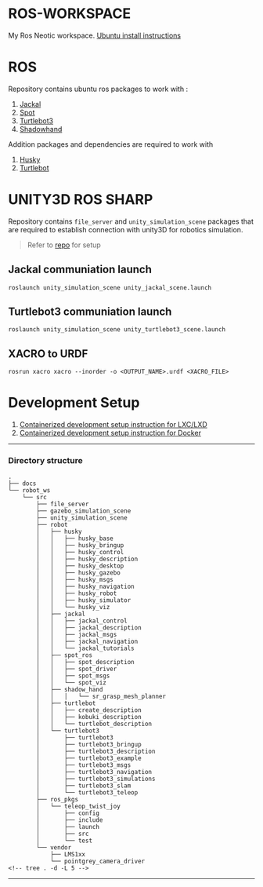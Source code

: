 ROS-WORKSPACE
=============

My Ros Neotic workspace. [Ubuntu install instructions][__NOETIC__]

# ROS

Repository contains ubuntu ros packages to work with :

1. [Jackal][__JACKAL__]
2. [Spot][__SPOT__]
3. [Turtlebot3][__TURTLEBOT3__]
4. [Shadowhand][__SHADOWHAND__]

Addition packages and dependencies are required to work with

1. [Husky][__HUSKY__]
2. [Turtlebot][__TURTLEBOT__]

# UNITY3D ROS SHARP

Repository contains `file_server` and `unity_simulation_scene` packages that are required to establish connection with unity3D for robotics simulation. 
> Refer to [repo][__GIT_UNITYSIM__] for setup

## Jackal communiation launch

`roslaunch unity_simulation_scene unity_jackal_scene.launch`

## Turtlebot3 communiation launch

`roslaunch unity_simulation_scene unity_turtlebot3_scene.launch`


## XACRO to URDF

`rosrun xacro xacro --inorder -o <OUTPUT_NAME>.urdf <XACRO_FILE>`

# Development Setup

1. [Containerized development setup instruction for LXC/LXD][__DOC_LXD__]
2. [Containerized development setup instruction for Docker][__DOC_DOCKER__]

---

### Directory structure

    .
    ├── docs
    └── robot_ws
        └── src
            ├── file_server
            ├── gazebo_simulation_scene
            ├── unity_simulation_scene
            ├── robot
            │   ├── husky
            │   │   ├── husky_base
            │   │   ├── husky_bringup
            │   │   ├── husky_control
            │   │   ├── husky_description
            │   │   ├── husky_desktop
            │   │   ├── husky_gazebo
            │   │   ├── husky_msgs
            │   │   ├── husky_navigation
            │   │   ├── husky_robot
            │   │   ├── husky_simulator
            │   │   └── husky_viz
            │   ├── jackal
            │   │   ├── jackal_control
            │   │   ├── jackal_description
            │   │   ├── jackal_msgs
            │   │   ├── jackal_navigation
            │   │   └── jackal_tutorials
            │   ├── spot_ros
            │   │   ├── spot_description
            │   │   ├── spot_driver
            │   │   ├── spot_msgs
            │   │   └── spot_viz
            │   ├── shadow_hand
            │   │   │   └── sr_grasp_mesh_planner
            │   ├── turtlebot
            │   │   ├── create_description
            │   │   ├── kobuki_description
            │   │   └── turtlebot_description
            │   └── turtlebot3
            │       ├── turtlebot3
            │       ├── turtlebot3_bringup
            │       ├── turtlebot3_description
            │       ├── turtlebot3_example
            │       ├── turtlebot3_msgs
            │       ├── turtlebot3_navigation
            │       ├── turtlebot3_simulations
            │       ├── turtlebot3_slam
            │       └── turtlebot3_teleop
            ├── ros_pkgs
            │   └── teleop_twist_joy
            │       ├── config
            │       ├── include
            │       ├── launch
            │       ├── src
            │       └── test
            └── vendor
                ├── LMS1xx
                └── pointgrey_camera_driver
    <!-- tree . -d -L 5 -->

---

[__NOETIC__]: https://wiki.ros.org/noetic/Installation/Ubuntu
[__JACKAL__]: https://github.com/jackal/jackal
[__SPOT__]: https://github.com/clearpathrobotics/spot_ros
[__TURTLEBOT3__]: https://github.com/ROBOTIS-GIT/turtlebot3
[__HUSKY__]: https://github.com/husky/
[__TURTLEBOT__]: https://github.com/turtlebot/turtlebot
[__GIT_UNITYSIM__]: https://github.com/ironWolf1990/unity-ros-sharp
[__DOC_LXD__]: ./docs/lxd.md
[__DOC_DOCKER__]: ./docs/docker.md
[__SHADOWHAND__]: https://wiki.ros.org/Robots/Shadow_Hand
